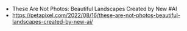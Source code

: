 - These Are Not Photos: Beautiful Landscapes Created by New #AI
- https://petapixel.com/2022/08/16/these-are-not-photos-beautiful-landscapes-created-by-new-ai/